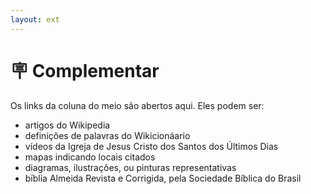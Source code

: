 ```yaml
---
layout: ext
---
```


# 🪧 Complementar

Os links da coluna do meio são abertos aqui. Eles podem ser:

- artigos do Wikipedia
- definições de palavras do Wikicionáario
- vídeos da Igreja de Jesus Cristo dos Santos dos Últimos Dias
- mapas indicando locais citados
- diagramas, ilustrações, ou pinturas representativas
- bíblia Almeida Revista e Corrigida, pela Sociedade Bíblica do Brasil
